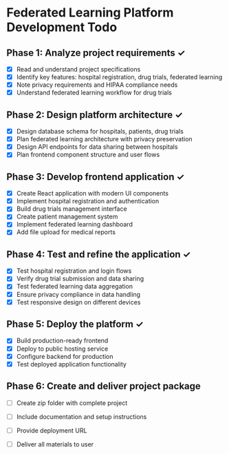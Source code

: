 # Federated Learning Platform Development Todo

## Phase 1: Analyze project requirements ✓
- [x] Read and understand project specifications
- [x] Identify key features: hospital registration, drug trials, federated learning
- [x] Note privacy requirements and HIPAA compliance needs
- [x] Understand federated learning workflow for drug trials

## Phase 2: Design platform architecture ✓
- [x] Design database schema for hospitals, patients, drug trials
- [x] Plan federated learning architecture with privacy preservation
- [x] Design API endpoints for data sharing between hospitals
- [x] Plan frontend component structure and user flows

## Phase 3: Develop frontend application ✓
- [x] Create React application with modern UI components
- [x] Implement hospital registration and authentication
- [x] Build drug trials management interface
- [x] Create patient management system
- [x] Implement federated learning dashboard
- [x] Add file upload for medical reports

## Phase 4: Test and refine the application ✓
- [x] Test hospital registration and login flows
- [x] Verify drug trial submission and data sharing
- [x] Test federated learning data aggregation
- [x] Ensure privacy compliance in data handling
- [x] Test responsive design on different devices

## Phase 5: Deploy the platform ✓
- [x] Build production-ready frontend
- [x] Deploy to public hosting service
- [x] Configure backend for production
- [x] Test deployed application functionality

## Phase 6: Create and deliver project package
- [ ] Create zip folder with complete project
- [ ] Include documentation and setup instructions
- [ ] Provide deployment URL
- [ ] Deliver all materials to user

